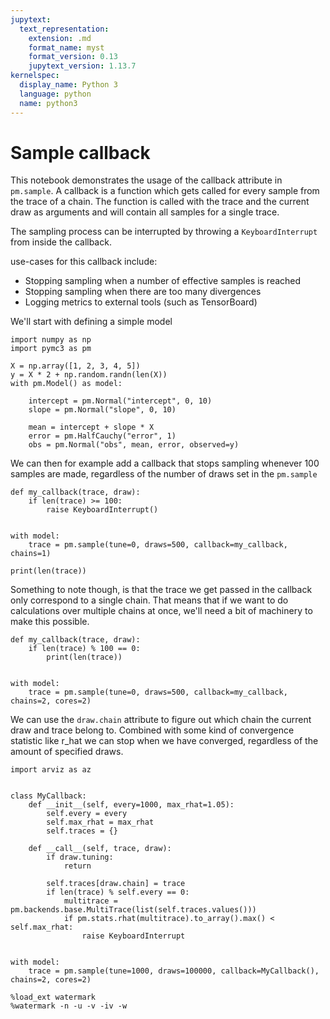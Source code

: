```yaml
---
jupytext:
  text_representation:
    extension: .md
    format_name: myst
    format_version: 0.13
    jupytext_version: 1.13.7
kernelspec:
  display_name: Python 3
  language: python
  name: python3
---
```


# Sample callback

This notebook demonstrates the usage of the callback attribute in `pm.sample`. A callback is a function which gets called for every sample from the trace of a chain. The function is called with the trace and the current draw as arguments and will contain all samples for a single trace.

The sampling process can be interrupted by throwing a `KeyboardInterrupt` from inside the callback.

use-cases for this callback include:

 - Stopping sampling when a number of effective samples is reached
 - Stopping sampling when there are too many divergences
 - Logging metrics to external tools (such as TensorBoard)
 
We'll start with defining a simple model

```{code-cell} ipython3
import numpy as np
import pymc3 as pm

X = np.array([1, 2, 3, 4, 5])
y = X * 2 + np.random.randn(len(X))
with pm.Model() as model:

    intercept = pm.Normal("intercept", 0, 10)
    slope = pm.Normal("slope", 0, 10)

    mean = intercept + slope * X
    error = pm.HalfCauchy("error", 1)
    obs = pm.Normal("obs", mean, error, observed=y)
```

We can then for example add a callback that stops sampling whenever 100 samples are made, regardless of the number of draws set in the `pm.sample`

```{code-cell} ipython3
def my_callback(trace, draw):
    if len(trace) >= 100:
        raise KeyboardInterrupt()


with model:
    trace = pm.sample(tune=0, draws=500, callback=my_callback, chains=1)

print(len(trace))
```

Something to note though, is that the trace we get passed in the callback only correspond to a single chain. That means that if we want to do calculations over multiple chains at once, we'll need a bit of machinery to make this possible.

```{code-cell} ipython3
def my_callback(trace, draw):
    if len(trace) % 100 == 0:
        print(len(trace))


with model:
    trace = pm.sample(tune=0, draws=500, callback=my_callback, chains=2, cores=2)
```

We can use the `draw.chain` attribute to figure out which chain the current draw and trace belong to. Combined with some kind of convergence statistic like r_hat we can stop when we have converged, regardless of the amount of specified draws.

```{code-cell} ipython3
import arviz as az


class MyCallback:
    def __init__(self, every=1000, max_rhat=1.05):
        self.every = every
        self.max_rhat = max_rhat
        self.traces = {}

    def __call__(self, trace, draw):
        if draw.tuning:
            return

        self.traces[draw.chain] = trace
        if len(trace) % self.every == 0:
            multitrace = pm.backends.base.MultiTrace(list(self.traces.values()))
            if pm.stats.rhat(multitrace).to_array().max() < self.max_rhat:
                raise KeyboardInterrupt


with model:
    trace = pm.sample(tune=1000, draws=100000, callback=MyCallback(), chains=2, cores=2)
```

```{code-cell} ipython3
%load_ext watermark
%watermark -n -u -v -iv -w
```
